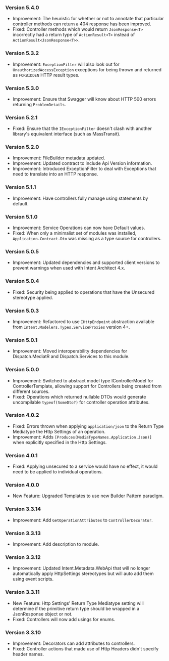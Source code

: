 ### Version 5.4.0

- Improvement: The heuristic for whether or not to annotate that particular controller methods can return a 404 response has been improved.
- Fixed: Controller methods which would return `JsonResponse<T>` incorrectly had a return type of `ActionResult<T>` instead of `ActionResult<JsonResponse<T>>`.

### Version 5.3.2

- Improvement: `ExceptionFilter` will also look out for `UnauthorizedAccessException` exceptions for being thrown and returned as `FORBIDDEN` HTTP result types. 

### Version 5.3.0

- Improvement: Ensure that Swagger will know about HTTP 500 errors returning `ProblemDetails`.

### Version 5.2.1

- Fixed: Ensure that the `IExceptionFilter` doesn't clash with another library's equivalent interface (such as MassTransit).

### Version 5.2.0

- Improvement: FileBuilder metadata updated.
- Improvement: Updated contract to include Api Version information.
- Improvement: Introduced ExceptionFilter to deal with Exceptions that need to translate into an HTTP response.

### Version 5.1.1

- Improvement: Have controllers fully manage using statements by default.

### Version 5.1.0

- Improvement: Service Operations can now have Default values.
- Fixed: When only a minimalist set of modules was installed, `Application.Contract.Dto` was missing as a type source for controllers.

### Version 5.0.5

- Improvement: Updated dependencies and supported client versions to prevent warnings when used with Intent Architect 4.x.

### Version 5.0.4

- Fixed: Security being applied to operations that have the Unsecured stereotype applied.

### Version 5.0.3

- Improvement: Refactored to use `IHttpEndpoint` abstraction available from `Intent.Modelers.Types.ServiceProxies` version 4+.

### Version 5.0.1

- Improvement: Moved interoperability dependencies for Dispatch.MediatR and Dispatch.Services to this module.

### Version 5.0.0

- Improvement: Switched to abstract model type IControllerModel for ControllerTemplate, allowing support for Controllers being created from different sources.
- Fixed: Operations which returned nullable DTOs would generate uncompilable `typeof(SomeDto?)` for controller operation attributes.

### Version 4.0.2

- Fixed: Errors thrown when applying `application/json` to the Return Type Mediatype the Http Settings of an operation.
- Improvement: Adds `[Produces(MediaTypeNames.Application.Json)]` when explicitly specified in the Http Settings.

### Version 4.0.1

- Fixed: Applying unsecured to a service would have no effect, it would need to be applied to individual operations.

### Version 4.0.0

- New Feature: Upgraded Templates to use new Builder Pattern paradigm.

### Version 3.3.14

- Improvement: Add `GetOperationAttributes` to `ControllerDecorator`.

### Version 3.3.13

- Improvement: Add description to module.


### Version 3.3.12

- Improvement: Updated Intent.Metadata.WebApi that will no longer automatically apply HttpSettings stereotypes but will auto add them using event scripts.

### Version 3.3.11

- New Feature: Http Settings' Return Type Mediatype setting will determine if the primitive return type should be wrapped in a JsonResponse object or not.
- Fixed: Controllers will now add usings for enums.

### Version 3.3.10

- Improvement: Decorators can add attributes to controllers.
- Fixed: Controller actions that made use of Http Headers didn't specify header names.